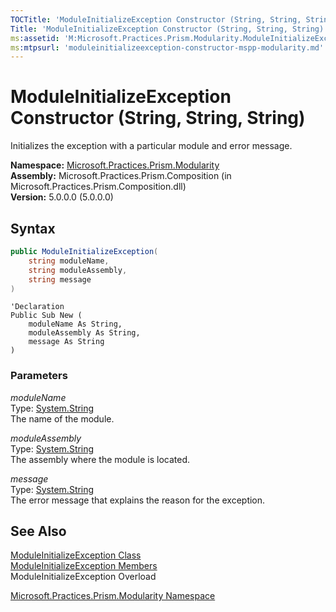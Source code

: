 ```yaml
---
TOCTitle: 'ModuleInitializeException Constructor (String, String, String)'
Title: 'ModuleInitializeException Constructor (String, String, String) (Microsoft.Practices.Prism.Modularity)'
ms:assetid: 'M:Microsoft.Practices.Prism.Modularity.ModuleInitializeException.\#ctor(System.String,System.String,System.String)'
ms:mtpsurl: 'moduleinitializeexception-constructor-mspp-modularity.md'
---
```


# ModuleInitializeException Constructor (String, String, String)

Initializes the exception with a particular module and error message.

**Namespace:** [Microsoft.Practices.Prism.Modularity](/patterns-practices/reference/mspp-modularity-namespace)  <br/>
**Assembly:** Microsoft.Practices.Prism.Composition (in Microsoft.Practices.Prism.Composition.dll)<br/>
**Version:** 5.0.0.0 (5.0.0.0)

## Syntax

```C#
public ModuleInitializeException(
	string moduleName,
	string moduleAssembly,
	string message
)
```

```VB
'Declaration
Public Sub New ( 
	moduleName As String,
	moduleAssembly As String,
	message As String
)
```

### Parameters

*moduleName*  
Type: [System.String](http://msdn.microsoft.com/en-us/library/s1wwdcbf)  
The name of the module.

*moduleAssembly*  
Type: [System.String](http://msdn.microsoft.com/en-us/library/s1wwdcbf)  
The assembly where the module is located.

*message*  
Type: [System.String](http://msdn.microsoft.com/en-us/library/s1wwdcbf)  
The error message that explains the reason for the exception.

## See Also

[ModuleInitializeException Class](/patterns-practices/reference/moduleinitializeexception-class-mspp-modularity)<br/>
[ModuleInitializeException Members](/patterns-practices/reference/moduleinitializeexception-members-mspp-modularity)<br/>
ModuleInitializeException Overload

[Microsoft.Practices.Prism.Modularity Namespace](/patterns-practices/reference/mspp-modularity-namespace)<br/>